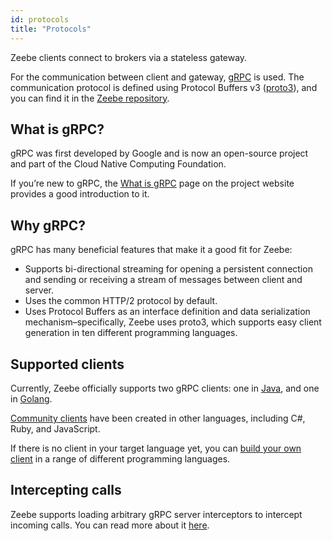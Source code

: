 ```yaml
---
id: protocols
title: "Protocols"
---
```


Zeebe clients connect to brokers via a stateless gateway.

For the communication between client and gateway, [gRPC](https://grpc.io/) is used. The communication protocol is defined using Protocol Buffers v3 ([proto3](https://developers.google.com/protocol-buffers/docs/proto3)), and you can find it in the
[Zeebe repository](https://github.com/camunda-cloud/zeebe/tree/develop/gateway-protocol).

## What is gRPC?

gRPC was first developed by Google and is now an open-source project and part of the Cloud Native Computing Foundation.

If you’re new to gRPC, the [What is gRPC](https://grpc.io/docs/guides/index.html) page on the project website provides a good introduction to it.

## Why gRPC?

gRPC has many beneficial features that make it a good fit for Zeebe:

- Supports bi-directional streaming for opening a persistent connection and sending or receiving a stream of messages between client and server.
- Uses the common HTTP/2 protocol by default.
- Uses Protocol Buffers as an interface definition and data serialization mechanism–specifically, Zeebe uses proto3, which supports easy client generation in ten different programming languages.

## Supported clients

Currently, Zeebe officially supports two gRPC clients: one in [Java](/apis-clients/java-client/index.md), and one in [Golang](/apis-clients/go-client/get-started.md).

[Community clients](/apis-clients/community-clients/index.md) have been created in other languages, including C#, Ruby, and JavaScript.

If there is no client in your target language yet, you can [build your own client](/apis-clients/build-your-own-client.md) in a range of different programming languages.

## Intercepting calls

Zeebe supports loading arbitrary gRPC server interceptors to intercept incoming
calls. You can read more about it
[here](self-managed/zeebe-deployment/interceptors.md).
